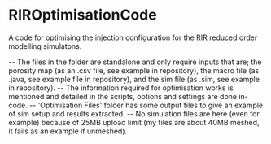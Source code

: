 # RIROptimisationCode
A code for optimising the injection configuration for the RIR reduced order modelling simulatons.

-- The files in the folder are standalone and only require inputs that are; the porosity map (as an .csv file, see example in repository),
the macro file (as .java, see example file in repository), and the sim file (as .sim, see example in repository).
-- The information required for optimisation works is mentioned and detailed in the scripts, options and settings are done in-code.
-- 'Optimisation Files' folder has some output files to give an example of sim setup and results extracted.
-- No simulation files are here (even for example) because of 25MB upload limit (my files are about 40MB meshed, it fails as an example if unmeshed).

